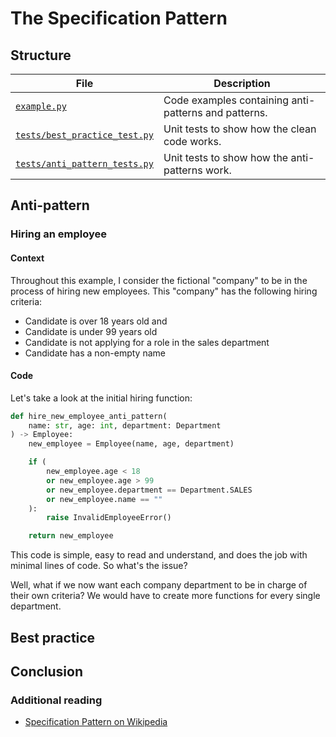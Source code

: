 # The Specification Pattern

## Structure

| File      | Description |
| ----------- | ----------- |
| [`example.py`](example.py)      | Code examples containing anti-patterns and patterns.       |
| [`tests/best_practice_test.py`](tests/best_practice_test.py)   | Unit tests to show how the clean code works.        |
| [`tests/anti_pattern_tests.py`](tests/anti_pattern_test.py)   | Unit tests to show how the anti-patterns work.        |

## Anti-pattern

### Hiring an employee

#### Context

Throughout this example, I consider the fictional "company" to be in the process of
hiring new employees. This "company" has the following hiring criteria:

 - Candidate is over 18 years old and
 - Candidate is under 99 years old
 - Candidate is not applying for a role in the sales department
 - Candidate has a non-empty name

#### Code

Let's take a look at the initial hiring function:

```python
def hire_new_employee_anti_pattern(
    name: str, age: int, department: Department
) -> Employee:
    new_employee = Employee(name, age, department)

    if (
        new_employee.age < 18
        or new_employee.age > 99
        or new_employee.department == Department.SALES
        or new_employee.name == ""
    ):
        raise InvalidEmployeeError()

    return new_employee
```

This code is simple, easy to read and understand, and does the job with minimal lines
of code. So what's the issue?

Well, what if we now want each company department to be in charge of their own criteria?
We would have to create more functions for every single department.

## Best practice

## Conclusion

### Additional reading

 - [Specification Pattern on Wikipedia](https://en.wikipedia.org/wiki/Specification_pattern)
 